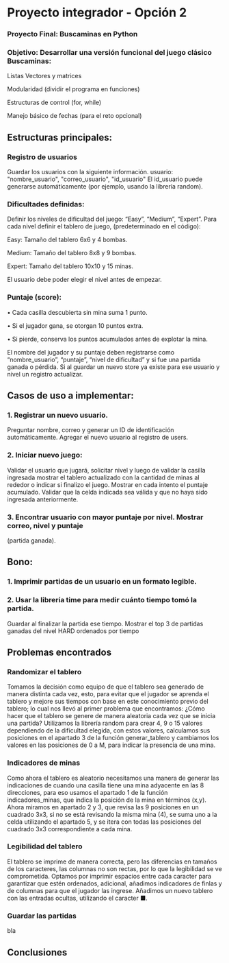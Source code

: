 # Proyecto integrador - Opción 2
### Proyecto Final: Buscaminas en Python
### Objetivo: Desarrollar una versión funcional del juego clásico Buscaminas:
Listas
Vectores y matrices

Modularidad (dividir el programa en funciones)

Estructuras de control (for, while)

Manejo básico de fechas (para el reto opcional)

## Estructuras principales:
### Registro de usuarios
Guardar los usuarios con la siguiente información.
usuario: "nombre_usuario", "correo_usuario", "id_usuario"
El id_usuario puede generarse automáticamente (por ejemplo, usando la librería random).
### Dificultades definidas:
Definir los niveles de dificultad del juego:
“Easy”, “Medium”, “Expert”.
Para cada nivel definir el tablero de juego, (predeterminado en el código):

Easy: Tamaño del tablero 6x6 y 4 bombas.

Medium: Tamaño del tablero 8x8 y 9 bombas.

Expert: Tamaño del tablero 10x10 y 15 minas.

El usuario debe poder elegir el nivel antes de empezar.
### Puntaje (score):

• Cada casilla descubierta sin mina suma 1 punto.

• Si el jugador gana, se otorgan 10 puntos extra.

• Si pierde, conserva los puntos acumulados antes de explotar la mina.

El nombre del jugador y su puntaje deben registrarse como “nombre_usuario”,
“puntaje”, “nivel de dificultad” y si fue una partida ganada o pérdida. Si al guardar un
nuevo store ya existe para ese usuario y nivel un registro actualizar.

## Casos de uso a implementar:
### 1. Registrar un nuevo usuario.
Preguntar nombre, correo y generar un ID de identificación automáticamente.
Agregar el nuevo usuario al registro de users.
### 2. Iniciar nuevo juego:
Validar el usuario que jugará, solicitar nivel y luego de validar la casilla ingresada
mostrar el tablero actualizado con la cantidad de minas al rededor o indicar si finalizo
el juego. Mostrar en cada intento el puntaje acumulado.
Validar que la celda indicada sea válida y que no haya sido ingresada anteriormente.
### 3. Encontrar usuario con mayor puntaje por nivel. Mostrar correo, nivel y puntaje
(partida ganada).
## Bono:
### 1. Imprimir partidas de un usuario en un formato legible.
### 2. Usar la librería time para medir cuánto tiempo tomó la partida. 
Guardar al finalizar la partida ese tiempo. Mostrar el top 3 de partidas ganadas del nivel HARD ordenados por tiempo

## Problemas encontrados

### Randomizar el tablero

Tomamos la decisión como equipo de que el tablero sea generado de manera distinta cada vez, esto, para evitar que el jugador se aprenda el tablero y mejore sus tiempos con base en este conocimiento previo del tablero; lo cual nos llevó al primer problema que encontramos:
¿Cómo hacer que el tablero se genere de manera aleatoria cada vez que se inicia una partida?
Utilizamos la librería random para crear 4, 9 o 15 valores dependiendo de la dificultad elegida, con estos valores, calculamos sus posiciones en el apartado 3 de la función generar_tablero y cambiamos los valores en las posiciones de 0 a M, para indicar la presencia de una mina.

### Indicadores de minas

Como ahora el tablero es aleatorio necesitamos una manera de generar las indicaciones de cuando una casilla tiene una mina adyacente en las 8 direcciones, para eso usamos el apartado 1 de la función indicadores_minas, que indica la posición de la mina en términos (x,y). Ahora miramos en apartado 2 y 3, que revisa las 9 posiciones en un cuadrado 3x3, si no se está revisando la misma mina (4), se suma uno a la celda utilizando el apartado 5, y se itera con todas las posiciones del cuadrado 3x3 correspondiente a cada mina.

### Legibilidad del tablero

El tablero se imprime de manera correcta, pero las diferencias en tamaños de los caracteres, las columnas no son rectas, por lo que la legibilidad se ve comprometida.
Optamos por imprimir espacios entre cada caracter para garantizar que estén ordenados, adicional, añadimos indicadores de finlas y de columnas para que el jugador las ingrese.
Añadimos un nuevo tablero con las entradas ocultas, utilizando el caracter ■.

### Guardar las partidas
bla

## Conclusiones
